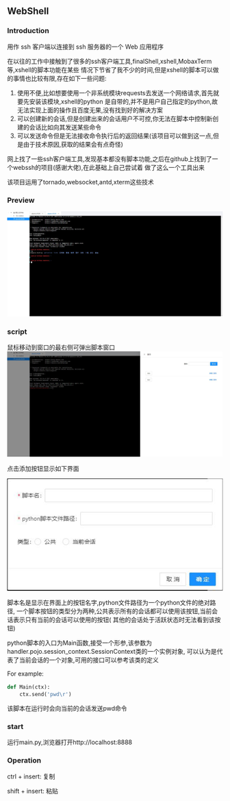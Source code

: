 ## WebShell


### Introduction

用作 ssh 客户端以连接到 ssh 服务器的一个 Web 应用程序

在以往的工作中接触到了很多的ssh客户端工具,finalShell,xshell,MobaxTerm等,xshell的脚本功能在某些
情况下节省了我不少的时间,但是xshell的脚本可以做的事情也比较有限,存在如下一些问题:
1. 使用不便,比如想要使用一个非系统模块requests去发送一个网络请求,首先就要先安装该模块,xshell的python
是自带的,并不是用户自己指定的python,故无法实现上面的操作且百度无果,没有找到好的解决方案
2. 可以创建新的会话,但是创建出来的会话用户不可控,你无法在脚本中控制新创建的会话比如向其发送某些命令
3. 可以发送命令但是无法接收命令执行后的返回结果(该项目可以做到这一点,但是由于技术原因,获取的结果会有点奇怪)

网上找了一些ssh客户端工具,发现基本都没有脚本功能,之后在github上找到了一个webssh的项目(感谢大佬),在此基础上自己尝试着
做了这么一个工具出来

该项目运用了tornado,websocket,antd,xterm这些技术

### Preview

![webshell.jpg](preview/webshell.jpg)

### script
鼠标移动到窗口的最右侧可弹出脚本窗口
![script.jpg](preview%2Fscript.jpg)

点击添加按钮显示如下界面

![addScript.jpg](preview%2FaddScript.jpg)

脚本名是显示在界面上的按钮名字,python文件路径为一个python文件的绝对路径,
一个脚本按钮的类型分为两种,公共表示所有的会话都可以使用该按钮,当前会话表示只有当前的会话可以使用的按钮(
其他的会话处于活跃状态时无法看到该按钮)

python脚本的入口为Main函数,接受一个形参,该参数为handler.pojo.session_context.SessionContext类的一个实例对象,
可以认为是代表了当前会话的一个对象,可用的接口可以参考该类的定义

For example:

```python
def Main(ctx):
    ctx.send('pwd\r')
```
该脚本在运行时会向当前的会话发送pwd命令

### start
运行main.py,浏览器打开http://localhost:8888

### Operation
ctrl + insert: 复制

shift + insert: 粘贴